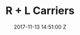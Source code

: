 ---
title: R + L Carriers
date: 2017-11-13 14:51:00 Z
image: http://goaia.org/Media/Default/Events/NOC/sponsors/rl_carriers.png
level: Presenting
---